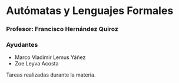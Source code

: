 # Autómatas y Lenguajes Formales

### Profesor: Francisco Hernández Quiroz

### Ayudantes

- Marco Vladimir Lemus Yáñez
- Zoe Leyva Acosta

Tareas realizadas durante la materia.
